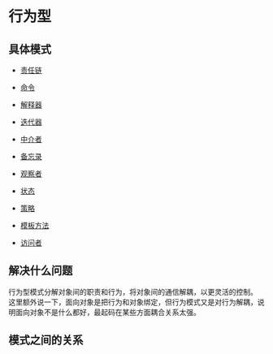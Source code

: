 # 行为型

## 具体模式

- [责任链](./chainOfResponsibility)

- [命令](./command)

- [解释器](./interpreter)

- [迭代器](./iterator)

- [中介者](./mediator)

- [备忘录](./memento)

- [观察者](./observer)

- [状态](./state)

- [策略](./strategy)

- [模板方法](./templeteMethod)

- [访问者](./visitor)


## 解决什么问题

行为型模式分解对象间的职责和行为，将对象间的通信解耦，以更灵活的控制。
这里额外说一下，面向对象是把行为和对象绑定，但行为模式又是对行为解耦，说明面向对象不是什么都好，最起码在某些方面耦合关系太强。

## 模式之间的关系




